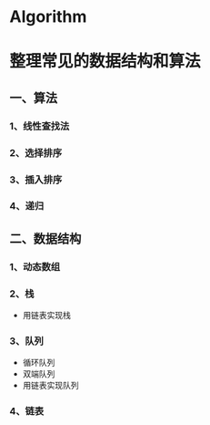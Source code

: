 # Algorithm
# 整理常见的数据结构和算法
## 一、算法
### 1、线性查找法
### 2、选择排序
### 3、插入排序
### 4、递归

## 二、数据结构
### 1、动态数组
### 2、栈
* 用链表实现栈
### 3、队列
* 循环队列
* 双端队列
* 用链表实现队列
### 4、链表